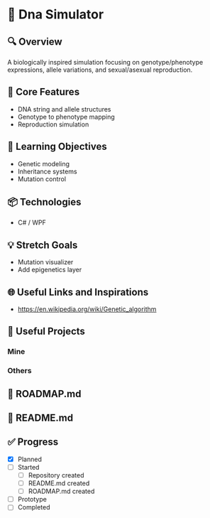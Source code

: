# 🧪 Dna Simulator

## 🔍 Overview
A biologically inspired simulation focusing on genotype/phenotype expressions, allele variations, and sexual/asexual reproduction.

## 🔧 Core Features
- DNA string and allele structures
- Genotype to phenotype mapping
- Reproduction simulation

## 🧠 Learning Objectives
- Genetic modeling
- Inheritance systems
- Mutation control

## 📦 Technologies
- C# / WPF

## 💡 Stretch Goals
- Mutation visualizer
- Add epigenetics layer

## 🌐 Useful Links and Inspirations
- https://en.wikipedia.org/wiki/Genetic_algorithm

## 🧩 Useful Projects
### Mine

### Others

## 📄 ROADMAP.md

## 📘 README.md

## ✅ Progress
- [x] Planned
- [ ] Started
  - [ ] Repository created
  - [ ] README.md created
  - [ ] ROADMAP.md created
- [ ] Prototype
- [ ] Completed
